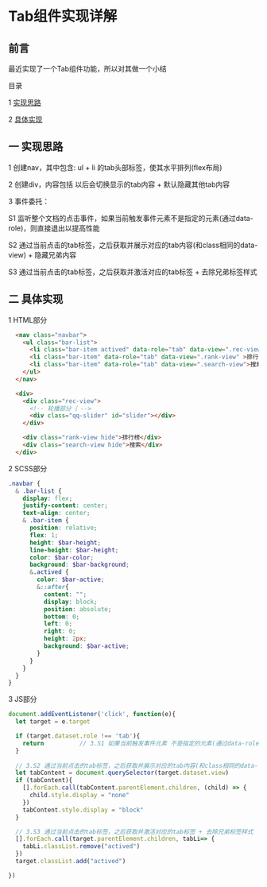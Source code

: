 # Tab组件实现详解

## 前言

最近实现了一个Tab组件功能，所以对其做一个小结

目录

1 [实现思路](#1)

2 [具体实现](#2)


## <span id="1">一 实现思路</span>

1 创建nav，其中包含:  ul + li 的tab头部标签，使其水平排列(flex布局)

2 创建div，内容包括 以后会切换显示的tab内容 + 默认隐藏其他tab内容

3 事件委托：

S1 监听整个文档的点击事件，如果当前触发事件元素不是指定的元素(通过data-role)，则直接退出以提高性能

S2 通过当前点击的tab标签，之后获取并展示对应的tab内容(和class相同的data-view) + 隐藏兄弟内容

S3 通过当前点击的tab标签，之后获取并激活对应的tab标签 + 去除兄弟标签样式


## <span id="2">二 具体实现</span>

1 HTML部分

```html
  <nav class="navbar">
    <ul class="bar-list">
      <li class="bar-item actived" data-role="tab" data-view=".rec-view">推荐</li>
      <li class="bar-item" data-role="tab" data-view=".rank-view" >排行榜</li>
      <li class="bar-item" data-role="tab" data-view=".search-view">搜索</li>
    </ul>
  </nav>

  <div>
    <div class="rec-view">
      <!-- 轮播部分｛ -->
      <div class="qq-slider" id="slider"></div>
    </div>

    <div class="rank-view hide">排行榜</div>
    <div class="search-view hide">搜索</div>
  </div>
```

2 SCSS部分

```scss
.navbar {
  & .bar-list {
    display: flex;
    justify-content: center;
    text-align: center;
    & .bar-item {
      position: relative;
      flex: 1;
      height: $bar-height;
      line-height: $bar-height;
      color: $bar-color;
      background: $bar-background;
      &.actived {
        color: $bar-active;
        &::after{
          content: "";
          display: block;
          position: absolute;
          bottom: 0;
          left: 0;
          right: 0;
          height: 2px;
          background: $bar-active;
        }
      }
    }
  }
}
```

3 JS部分

```js
document.addEventListener('click', function(e){
  let target = e.target

  if (target.dataset.role !== 'tab'){
    return          // 3.S1 如果当前触发事件元素 不是指定的元素(通过data-role)，则直接退出
  }
  
  // 3.S2 通过当前点击的tab标签，之后获取并展示对应的tab内容(和class相同的data-view) + 隐藏兄弟内容
  let tabContent = document.querySelector(target.dataset.view)
  if (tabContent){
    [].forEach.call(tabContent.parentElement.children, (child) => {
      child.style.display = "none"
    })
    tabContent.style.display = "block"
  }

  // 3.S3 通过当前点击的tab标签，之后获取并激活对应的tab标签 + 去除兄弟标签样式
  [].forEach.call(target.parentElement.children, tabLi=> {
    tabLi.classList.remove("actived")
  })
  target.classList.add("actived")

})
```









